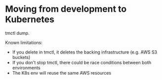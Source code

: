 # Moving from development to Kubernetes

tmctl dump.

Known limitations:

* If you delete in tmctl, it deletes the backing infrastructure (e.g. AWS S3 buckets)
* If you don't stop tmctl, there could be race conditions between both environments
* The K8s env will reuse the same AWS resources

